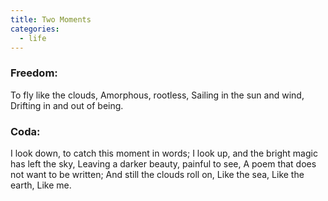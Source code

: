 ```yaml
---
title: Two Moments
categories:
  - life
---
```


### Freedom:

To fly like the clouds,
Amorphous, rootless,
Sailing in the sun and wind,
Drifting in and out of being.

### Coda:

I look down, to catch this moment in words;
I look up, and the bright magic has left the sky,
Leaving a darker beauty, painful to see,
A poem that does not want to be written;
And still the clouds roll on,
Like the sea,
Like the earth,
Like me.
